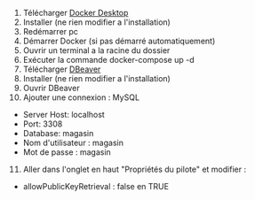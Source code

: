 1. Télécharger [Docker Desktop](https://www.docker.com/products/docker-desktop/)
2. Installer (ne rien modifier a l'installation)
3. Redémarrer pc
4. Démarrer Docker (si pas démarré automatiquement)
5. Ouvrir un terminal a la racine du dossier
6. Exécuter la commande docker-compose up -d
7. Télécharger [DBeaver](https://dbeaver.io/download/)
8. Installer (ne rien modifier a l'installation)
9. Ouvrir DBeaver
10. Ajouter une connexion : MySQL

- Server Host: localhost
- Port: 3308
- Database: magasin
- Nom d'utilisateur : magasin
- Mot de passe : magasin

11. Aller dans l'onglet en haut "Propriétés du pilote" et modifier :

- allowPublicKeyRetrieval : false en TRUE